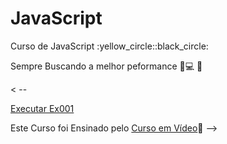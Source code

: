 # JavaScript

 <p>Curso de JavaScript	:yellow_circle::black_circle:</p>

 Sempre Buscando a melhor peformance :ledger::computer: :iphone:

< --<p><a href="https://ezequiellsantos.github.io/JavaScript/exercicios/moduloA/ex001/ex001.html" target="_blank">Executar Ex001</a></p>

 Este Curso foi Ensinado pelo <a href="https://www.cursoemvideo.com/" target="_blank">Curso em Vídeo</a>:beginner: -->
 
<!--  <p><a href="https://ezequiellsantos.github.io/JavaScript/exercicios/moduloC/ex009/index.html">Acessar Site Day</a></p> -->
